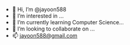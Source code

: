 - 👋 Hi, I’m @jayoon588
- 👀 I’m interested in ...
- 🌱 I’m currently learning Computer Science...
- 💞️ I’m looking to collaborate on ...
- 📫 jayoon588@gmail.com

<!---
jayoon588/jayoon588 is a ✨ special ✨ repository because its `README.md` (this file) appears on your GitHub profile.
You can click the Preview link to take a look at your changes.
--->

